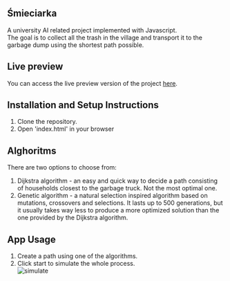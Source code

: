 ## Śmieciarka

A university AI related project implemented with Javascript.  
The goal is to collect all the trash in the village and transport it to the garbage dump using the shortest path possible.

## Live preview

You can access the live preview version of the project [here](https://gastronleroux.github.io/Smieciarka-SzI/).

## Installation and Setup Instructions

1. Clone the repository.
2. Open 'index.html' in your browser

## Alghoritms

There are two options to choose from:
1. Dijkstra algorithm - an easy and quick way to decide a path consisting of households closest to the garbage truck. Not the most optimal one.
2. Genetic algorithm - a natural selection inspired algorithm based on mutations, crossovers and selections. It lasts up to 500 generations, but it usually takes way less to produce a more optimized solution than the one provided by the Dijkstra algorithm.

## App Usage

1. Create a path using one of the algorithms.
2. Click start to simulate the whole process.  
![simulate](https://github.com/gastronleroux/Smieciarka-SzI/blob/master/appusage/1.gif)
